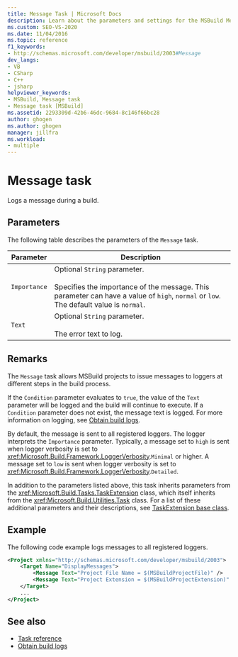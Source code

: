 ```yaml
---
title: Message Task | Microsoft Docs
description: Learn about the parameters and settings for the MSBuild Message task, which logs messages during builds.
ms.custom: SEO-VS-2020
ms.date: 11/04/2016
ms.topic: reference
f1_keywords:
- http://schemas.microsoft.com/developer/msbuild/2003#Message
dev_langs:
- VB
- CSharp
- C++
- jsharp
helpviewer_keywords:
- MSBuild, Message task
- Message task [MSBuild]
ms.assetid: 2293309d-42b6-46dc-9684-8c146f66bc28
author: ghogen
ms.author: ghogen
manager: jillfra
ms.workload:
- multiple
---
```

# Message task

Logs a message during a build.

## Parameters

 The following table describes the parameters of the `Message` task.

|Parameter|Description|
|---------------|-----------------|
|`Importance`|Optional `String` parameter.<br /><br /> Specifies the importance of the message. This parameter can have a value of `high`, `normal` or `low`. The default value is `normal`.|
|`Text`|Optional `String` parameter.<br /><br /> The error text to log.|

## Remarks

 The `Message` task allows MSBuild projects to issue messages to loggers at different steps in the build process.

 If the `Condition` parameter evaluates to `true`, the value of the `Text` parameter will be logged and the build will continue to execute. If a `Condition` parameter does not exist, the message text is logged. For more information on logging, see [Obtain build logs](../msbuild/obtaining-build-logs-with-msbuild.md).

 By default, the message is sent to all registered loggers. The logger interprets the `Importance` parameter. Typically, a message set to `high` is sent when logger verbosity is set to <xref:Microsoft.Build.Framework.LoggerVerbosity>.`Minimal` or higher. A message set to `low` is sent when logger verbosity is set to <xref:Microsoft.Build.Framework.LoggerVerbosity>.`Detailed`.

 In addition to the parameters listed above, this task inherits parameters from the <xref:Microsoft.Build.Tasks.TaskExtension> class, which itself inherits from the <xref:Microsoft.Build.Utilities.Task> class. For a list of these additional parameters and their descriptions, see [TaskExtension base class](../msbuild/taskextension-base-class.md).

## Example

 The following code example logs messages to all registered loggers.

```xml
<Project xmlns="http://schemas.microsoft.com/developer/msbuild/2003">
    <Target Name="DisplayMessages">
        <Message Text="Project File Name = $(MSBuildProjectFile)" />
        <Message Text="Project Extension = $(MSBuildProjectExtension)" />
    </Target>
    ...
</Project>
```

## See also

- [Task reference](../msbuild/msbuild-task-reference.md)
- [Obtain build logs](../msbuild/obtaining-build-logs-with-msbuild.md)
